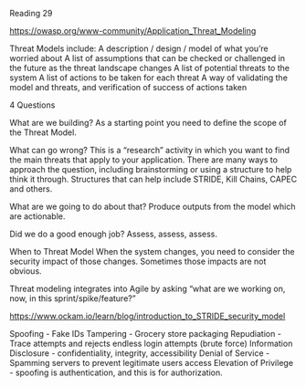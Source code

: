 Reading 29

https://owasp.org/www-community/Application_Threat_Modeling 


Threat Models include:
A description / design / model of what you’re worried about
A list of assumptions that can be checked or challenged in the future as the threat landscape changes
A list of potential threats to the system
A list of actions to be taken for each threat
A way of validating the model and threats, and verification of success of actions taken

4 Questions

What are we building? As a starting point you need to define the scope of the Threat Model. 

What can go wrong? This is a “research” activity in which you want to find the main threats that apply to your application. There are many ways to approach the question, including brainstorming or using a structure to help think it through. Structures that can help include STRIDE, Kill Chains, CAPEC and others.

What are we going to do about that? Produce outputs from the model which are actionable.

Did we do a good enough job? Assess, assess, assess.

When to Threat Model
When the system changes, you need to consider the security impact of those changes. Sometimes those impacts are not obvious.

Threat modeling integrates into Agile by asking “what are we working on, now, in this sprint/spike/feature?”

https://www.ockam.io/learn/blog/introduction_to_STRIDE_security_model 

Spoofing - Fake IDs
Tampering - Grocery store packaging
Repudiation - Trace attempts and rejects endless login attempts (brute force)
Information Disclosure - confidentiality, integrity, accessibility
Denial of Service - Spamming servers to prevent legitimate users access
Elevation of Privilege - spoofing is authentication, and this is for authorization.
